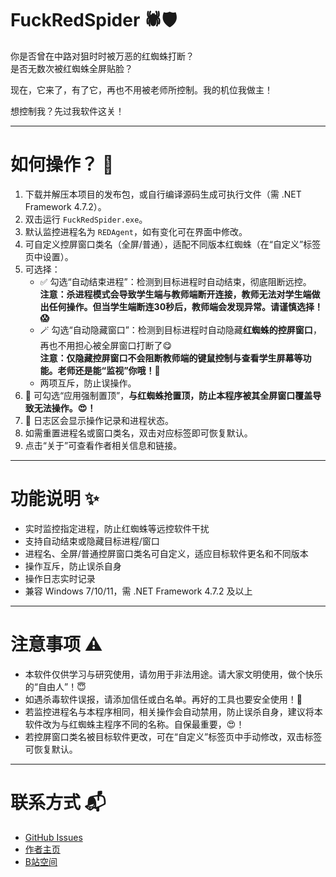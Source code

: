 # FuckRedSpider 🕷️🛡️

你是否曾在中路对狙时时被万恶的红蜘蛛打断？  
是否无数次被红蜘蛛全屏贴脸？

现在，它来了，有了它，再也不用被老师所控制。我的机位我做主！

想控制我？先过我软件这关！

---

# 如何操作？ 🚀

1. 下载并解压本项目的发布包，或自行编译源码生成可执行文件（需 .NET Framework 4.7.2）。
2. 双击运行 `FuckRedSpider.exe`。
3. 默认监控进程名为 `REDAgent`，如有变化可在界面中修改。
4. 可自定义控屏窗口类名（全屏/普通），适配不同版本红蜘蛛（在“自定义”标签页中设置）。
5. 可选择：
   - ✅ 勾选“自动结束进程”：检测到目标进程时自动结束，彻底阻断远控。  
     **注意：杀进程模式会导致学生端与教师端断开连接，教师无法对学生端做出任何操作。但当学生端断连30秒后，教师端会发现异常。请谨慎选择！😱**
   - 🪄 勾选“自动隐藏窗口”：检测到目标进程时自动隐藏**红蜘蛛的控屏窗口**，再也不用担心被全屏窗口打断了😋  
     **注意：仅隐藏控屏窗口不会阻断教师端的键鼠控制与查看学生屏幕等功能。老师还是能“监视”你哦！👀**
   - 两项互斥，防止误操作。
6. 📌 可勾选“应用强制置顶”，**与红蜘蛛抢置顶，防止本程序被其全屏窗口覆盖导致无法操作。😍！**
7. 📝 日志区会显示操作记录和进程状态。
8. 如需重置进程名或窗口类名，双击对应标签即可恢复默认。
9. 点击“关于”可查看作者相关信息和链接。

---

# 功能说明 ✨

- 实时监控指定进程，防止红蜘蛛等远控软件干扰
- 支持自动结束或隐藏目标进程/窗口
- 进程名、全屏/普通控屏窗口类名可自定义，适应目标软件更名和不同版本
- 操作互斥，防止误杀自身
- 操作日志实时记录
- 兼容 Windows 7/10/11，需 .NET Framework 4.7.2 及以上

---

# 注意事项 ⚠️

- 本软件仅供学习与研究使用，请勿用于非法用途。请大家文明使用，做个快乐的“自由人”！😇
- 如遇杀毒软件误报，请添加信任或白名单。再好的工具也要安全使用！🍰
- 若监控进程名与本程序相同，相关操作会自动禁用，防止误杀自身，建议将本软件改为与红蜘蛛主程序不同的名称。自保最重要，😍！
- 若控屏窗口类名被目标软件更改，可在“自定义”标签页中手动修改，双击标签可恢复默认。

---

# 联系方式 📬

- [GitHub Issues](https://github.com/WorldMargin2/FuckRedSpider/issues)
- [作者主页](http://worldmargin.top)
- [B站空间](https://space.bilibili.com/3546734785464807)